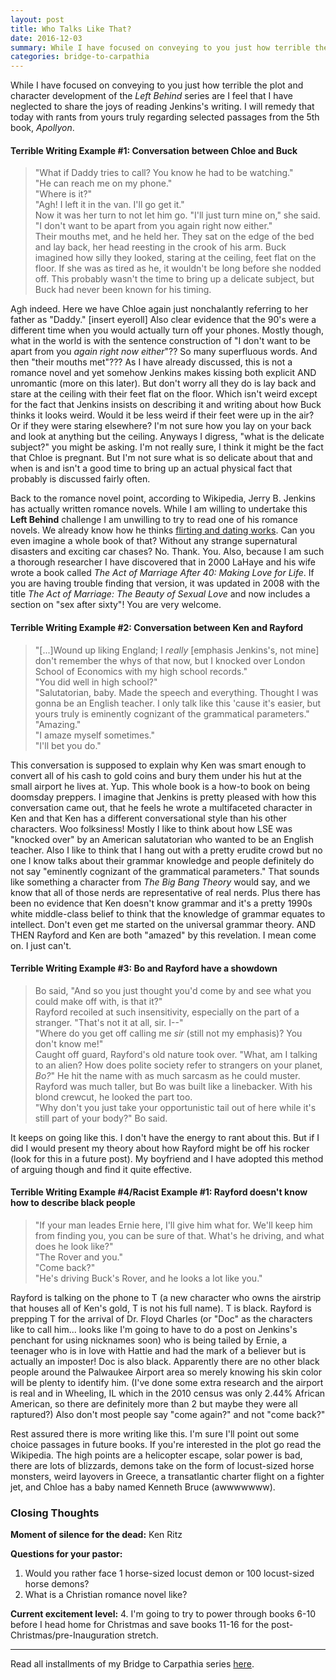 ```yaml
---
layout: post
title: Who Talks Like That?
date: 2016-12-03
summary: While I have focused on conveying to you just how terrible the plot and character development of the <em>Left Behind</em> series are I feel that I have neglected to share the joys of reading Jenkins's writing...
categories: bridge-to-carpathia
---
```

While I have focused on conveying to you just how terrible the plot and character development of the <em>Left Behind</em> series are I feel that I have neglected to share the joys of reading Jenkins's writing. I will remedy that today with rants from yours truly regarding selected passages from the 5th book, <em>Apollyon</em>.

<h4>Terrible Writing Example #1: Conversation between Chloe and Buck</h4>

<blockquote>"What if Daddy tries to call? You know he had to be watching."
<br>"He can reach me on my phone."
<br>"Where is it?"
<br>"Agh! I left it in the van. I'll go get it."
<br>Now it was her turn to not let him go. "I'll just turn mine on," she said. "I don't want to be apart from you again right now either."
<br>Their mouths met, and he held her. They sat on the edge of the bed and lay back, her head reesting in the crook of his arm. Buck imagined how silly they looked, staring at the ceiling, feet flat on the floor. If she was as tired as he, it wouldn't be long before she nodded off. This probably wasn't the time to bring up a delicate subject, but Buck had never been known for his timing.</blockquote>

Agh indeed. Here we have Chloe again just nonchalantly referring to her father as "Daddy." [insert eyeroll] Also clear evidence that the 90's were a different time when you would actually turn off your phones. Mostly though, what in the world is with the sentence construction of "I don't want to be apart from you <em>again right now either</em>"?? So many superfluous words. And then "their mouths met"??? As I have already discussed, this is not a romance novel and yet somehow Jenkins makes kissing both explicit AND unromantic (more on this later). But don't worry all they do is lay back and stare at the ceiling with their feet flat on the floor. Which isn't weird except for the fact that Jenkins insists on describing it and writing about how Buck thinks it looks weird. Would it be less weird if their feet were up in the air? Or if they were staring elsewhere? I'm not sure how you lay on your back and look at anything but the ceiling. Anyways I digress, "what is the delicate subject?" you might be asking. I'm not really sure, I think it might be the fact that Chloe is pregnant. But I'm not sure what is so delicate about that and when is and isn't a good time to bring up an actual physical fact that probably is discussed fairly often. 

Back to the romance novel point, according to Wikipedia, Jerry B. Jenkins has actually written romance novels. While I am willing to undertake this **Left Behind** challenge I am unwilling to try to read one of his romance novels. We already know how he thinks <a href="https://hsureads.github.io/bridge-to-carpathia/2016/11/21/how-to-find-a-guy/">flirting and dating works</a>. Can you even imagine a whole book of that? Without any strange supernatural disasters and exciting car chases? No. Thank. You. Also, because I am such a thorough researcher I have discovered that in 2000 LaHaye and his wife wrote a book called <em>The Act of Marriage After 40: Making Love for Life</em>. If you are having trouble finding that version, it was updated in 2008 with the title <em>The Act of Marriage: The Beauty of Sexual Love</em> and now includes a section on "sex after sixty"! You are very welcome.

<h4>Terrible Writing Example #2: Conversation between Ken and Rayford</h4>

<blockquote>"[...]Wound up liking England; I <em>really</em> [emphasis Jenkins's, not mine] don't remember the whys of that now, but I knocked over London School of Economics with my high school records."
<br>"You did well in high school?"
<br>"Salutatorian, baby. Made the speech and everything. Thought I was gonna be an English teacher. I only talk like this 'cause it's easier, but yours truly is eminently cognizant of the grammatical parameters."
<br>"Amazing."
<br>"I amaze myself sometimes."
<br>"I'll bet you do."</blockquote>

This conversation is supposed to explain why Ken was smart enough to convert all of his cash to gold coins and bury them under his hut at the small airport he lives at. Yup. This whole book is a how-to book on being doomsday preppers. I imagine that Jenkins is pretty pleased with how this conversation came out, that he feels he wrote a multifaceted character in Ken and that Ken has a different conversational style than his other characters. Woo folksiness! Mostly I like to think about how LSE was "knocked over" by an American salutatorian who wanted to be an English teacher. Also I like to think that I hang out with a pretty erudite crowd but no one I know talks about their grammar knowledge and people definitely do not say "eminently cognizant of the grammatical parameters." That sounds like something a character from <em>The Big Bang Theory</em> would say, and we know that all of those nerds are representative of real nerds. Plus there has been no evidence that Ken doesn't know grammar and it's a pretty 1990s white middle-class belief to think that the knowledge of grammar equates to intellect. Don't even get me started on the universal grammar theory. AND THEN Rayford and Ken are both "amazed" by this revelation. I mean come on. I just can't.

<h4>Terrible Writing Example #3: Bo and Rayford have a showdown</h4>

<blockquote>Bo said, "And so you just thought you'd come by and see what you could make off with, is that it?"
<br>Rayford recoiled at such insensitivity, especially on the part of a stranger. "That's not it at all, sir. I--"
<br>"Where do you get off calling me <em>sir</em> (still not my emphasis)? You don't know me!"
<br>Caught off guard, Rayford's old nature took over. "What, am I talking to an alien? How does polite society refer to strangers on your planet, <em>Bo?</em>" He hit the name with as much sarcasm as he could muster. Rayford was much taller, but Bo was built like a linebacker. With his blond crewcut, he looked the part too.
<br>"Why don't you just take your opportunistic tail out of here while it's still part of your body?" Bo said.</blockquote>

It keeps on going like this. I don't have the energy to rant about this. But if I did I would present my theory about how Rayford might be off his rocker (look for this in a future post). My boyfriend and I have adopted this method of arguing though and find it quite effective.

<h4>Terrible Writing Example #4/Racist Example #1: Rayford doesn't know how to describe black people</h4>

<blockquote>"If your man leades Ernie here, I'll give him what for. We'll keep him from finding you, you can be sure of that. What's he driving, and what does he look like?"
<br>"The Rover and you."
<br>"Come back?"
<br>"He's driving Buck's Rover, and he looks a lot like you."</blockquote>

Rayford is talking on the phone to T (a new character who owns the airstrip that houses all of Ken's gold, T is not his full name). T is black. Rayford is prepping T for the arrival of Dr. Floyd Charles (or "Doc" as the characters like to call him... looks like I'm going to have to do a post on Jenkins's penchant for using nicknames soon) who is being tailed by Ernie, a teenager who is in love with Hattie and had the mark of a believer but is actually an imposter! Doc is also black. Apparently there are no other black people around the Palwaukee Airport area so merely knowing his skin color will be plenty to identify him. (I've done some extra research and the airport is real and in Wheeling, IL which in the 2010 census was only 2.44% African American, so there are definitely more than 2 but maybe they were all raptured?) Also don't most people say "come again?" and not "come back?"

Rest assured there is more writing like this. I'm sure I'll point out some choice passages in future books. If you're interested in the plot go read the Wikipedia. The high points are a helicopter escape, solar power is bad, there are lots of blizzards, demons take on the form of locust-sized horse monsters, weird layovers in Greece, a transatlantic charter flight on a fighter jet, and Chloe has a baby named Kenneth Bruce (awwwwwww).

<h3>Closing Thoughts</h3>

**Moment of silence for the dead:** Ken Ritz

**Questions for your pastor:**
<ol>
<li>Would you rather face 1 horse-sized locust demon or 100 locust-sized horse demons?</li>
<li>What is a Christian romance novel like?</li>
</ol>

**Current excitement level:** 4. I'm going to try to power through books 6-10 before I head home for Christmas and save books 11-16 for the post-Christmas/pre-Inauguration stretch.
<hr>
Read all installments of my Bridge to Carpathia series <a href="https://hsureads.github.io/category/bridge-to-carpathia/">here</a>.
